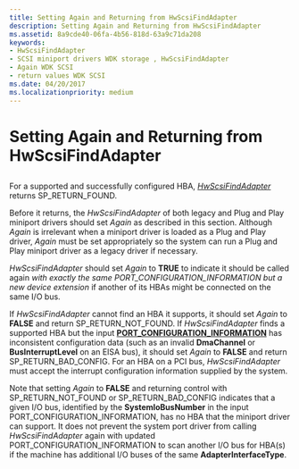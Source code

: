 ```yaml
---
title: Setting Again and Returning from HwScsiFindAdapter
description: Setting Again and Returning from HwScsiFindAdapter
ms.assetid: 8a9cde40-06fa-4b56-818d-63a9c71da208
keywords:
- HwScsiFindAdapter
- SCSI miniport drivers WDK storage , HwScsiFindAdapter
- Again WDK SCSI
- return values WDK SCSI
ms.date: 04/20/2017
ms.localizationpriority: medium
---
```


# Setting Again and Returning from HwScsiFindAdapter


## <span id="ddk_setting_again_and_returning_from_hwscsifindadapter_kg"></span><span id="DDK_SETTING_AGAIN_AND_RETURNING_FROM_HWSCSIFINDADAPTER_KG"></span>


For a supported and successfully configured HBA, [*HwScsiFindAdapter*](https://msdn.microsoft.com/library/windows/hardware/ff557300) returns SP\_RETURN\_FOUND.

Before it returns, the *HwScsiFindAdapter* of both legacy and Plug and Play miniport drivers should set *Again* as described in this section. Although *Again* is irrelevant when a miniport driver is loaded as a Plug and Play driver, *Again* must be set appropriately so the system can run a Plug and Play miniport driver as a legacy driver if necessary.

*HwScsiFindAdapter* should set *Again* to **TRUE** to indicate it should be called again *with exactly the same PORT\_CONFIGURATION\_INFORMATION but a new device extension* if another of its HBAs might be connected on the same I/O bus.

If *HwScsiFindAdapter* cannot find an HBA it supports, it should set *Again* to **FALSE** and return SP\_RETURN\_NOT\_FOUND. If *HwScsiFindAdapter* finds a supported HBA but the input [**PORT\_CONFIGURATION\_INFORMATION**](https://msdn.microsoft.com/library/windows/hardware/ff563900) has inconsistent configuration data (such as an invalid **DmaChannel** or **BusInterruptLevel** on an EISA bus), it should set *Again* to **FALSE** and return SP\_RETURN\_BAD\_CONFIG. For an HBA on a PCI bus, *HwScsiFindAdapter* must accept the interrupt configuration information supplied by the system.

Note that setting *Again* to **FALSE** and returning control with SP\_RETURN\_NOT\_FOUND or SP\_RETURN\_BAD\_CONFIG indicates that a given I/O bus, identified by the **SystemIoBusNumber** in the input PORT\_CONFIGURATION\_INFORMATION, has no HBA that the miniport driver can support. It does not prevent the system port driver from calling *HwScsiFindAdapter* again with updated PORT\_CONFIGURATION\_INFORMATION to scan another I/O bus for HBA(s) if the machine has additional I/O buses of the same **AdapterInterfaceType**.

 

 





